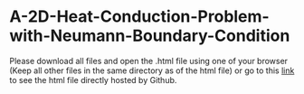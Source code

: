 # A-2D-Heat-Conduction-Problem-with-Neumann-Boundary-Condition
Please download all files and open the .html file using one of your browser (Keep all other files in the same directory as of the html file) or go to this [link](https://rysul119.github.io/A-2D-Heat-Conduction-Problem-with-Neumann-Boundary-Condition-master/ADI_cond_neumann.html) to see the html file directly hosted by Github.
